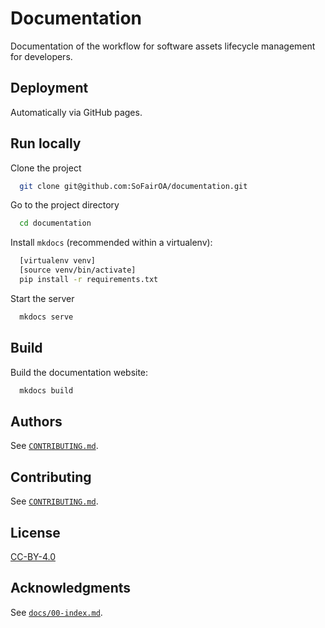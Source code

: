 # Documentation

Documentation of the workflow for software assets lifecycle management for developers.

## Deployment

Automatically via GitHub pages.

## Run locally

Clone the project

```bash
  git clone git@github.com:SoFairOA/documentation.git
```

Go to the project directory

```bash
  cd documentation
```

Install `mkdocs` (recommended within a virtualenv):

```bash
  [virtualenv venv]
  [source venv/bin/activate]
  pip install -r requirements.txt
```

Start the server

```bash
  mkdocs serve
```

## Build

Build the documentation website:

```bash
  mkdocs build
```

## Authors

See [`CONTRIBUTING.md`](CONTRIBUTING.md#authors).

## Contributing

See [`CONTRIBUTING.md`](CONTRIBUTING.md).

## License

[CC-BY-4.0](LICENSE.txt)

## Acknowledgments

See [`docs/00-index.md`](docs/index).
